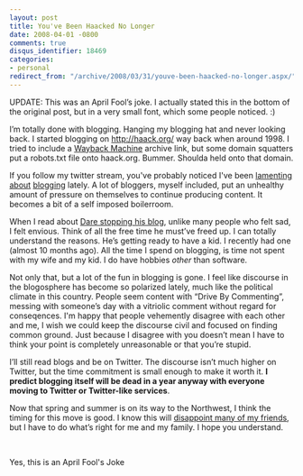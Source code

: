```yaml
---
layout: post
title: You've Been Haacked No Longer
date: 2008-04-01 -0800
comments: true
disqus_identifier: 18469
categories:
- personal
redirect_from: "/archive/2008/03/31/youve-been-haacked-no-longer.aspx/"
---
```


UPDATE: This was an April Fool’s joke. I actually stated this in the
bottom of the original post, but in a very small font, which some people
noticed. :)

I’m totally done with blogging. Hanging my blogging hat and never
looking back. I started blogging on http://haack.org/ way back when
around 1998. I tried to include a [Wayback
Machine](http://web.archive.org/ "Wayback Machine") archive link, but
some domain squatters put a robots.txt file onto haack.org. Bummer.
Shoulda held onto that domain.

If you follow my twitter stream, you've probably noticed I've been
[lamenting](http://twitter.com/haacked/statuses/779866801 "Replace my blog")
[about](http://twitter.com/haacked/statuses/779406536 "Guilt")
[blogging](http://twitter.com/haacked/statuses/779407181 "Stick to it")
lately. A lot of bloggers, myself included, put an unhealthy amount of
pressure on themselves to continue producing content. It becomes a bit
of a self imposed boilerroom.

When I read about [Dare stopping his
blog](http://www.25hoursaday.com/weblog/2008/03/05/IndefiniteHiatus.aspx "Hiatus"),
unlike many people who felt sad, I felt envious. Think of all the free
time he must’ve freed up. I can totally understand the reasons. He’s
getting ready to have a kid. I recently had one (almost 10 months ago).
All the time I spend on blogging, is time not spent with my wife and my
kid. I do have hobbies *other* than software.

Not only that, but a lot of the fun in blogging is gone. I feel like
discourse in the blogosphere has become so polarized lately, much like
the political climate in this country. People seem content with “Drive
By Commenting”, messing with someone’s day with a vitriolic comment
without regard for conseqences. I'm happy that people vehemently
disagree with each other and me, I wish we could keep the discourse
civil and focused on finding common ground. Just because I disagree with
you doesn’t mean I have to think your point is completely unreasonable
or that you’re stupid.

I’ll still read blogs and be on Twitter. The discourse isn’t much higher
on Twitter, but the time commitment is small enough to make it worth it.
**I predict blogging itself will be dead in a year anyway with everyone
moving to Twitter or Twitter-like services**.

Now that spring and summer is on its way to the Northwest, I think the
timing for this move is good. I know this will [disappoint many of my
friends](http://www.codinghorror.com/blog/archives/001071.html "Blogging"),
but I have to do what’s right for me and my family. I hope you
understand.

 

Yes, this is an April Fool's Joke

